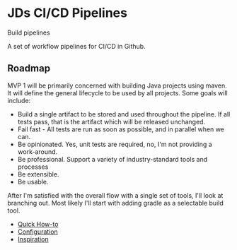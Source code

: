 # JDs CI/CD Pipelines

Build pipelines 

A set of workflow pipelines for CI/CD in Github.

## Roadmap
MVP 1 will be primarily concerned with building Java projects using maven. It will define the general lifecycle
to be used by all projects. Some goals will include:
- Build a single artifact to be stored and used throughout the pipeline. If all tests pass, that is the artifact which will be released unchanged.
- Fail fast - All tests are run as soon as possible, and in parallel when we can.
- Be opinionated. Yes, unit tests are required, no, I'm not providing a work-around.
- Be professional. Support a variety of industry-standard tools and processes
- Be extensible.
- Be usable.

After I'm satisfied with the overall flow with a single set of tools, I'll look at branching out. Most likely I'll start with adding gradle as a selectable build tool.

- [Quick How-to](docs/Howto.md)
- [Configuration](docs/Configuration.md)
- [Inspiration](docs/Inspiration.md)

